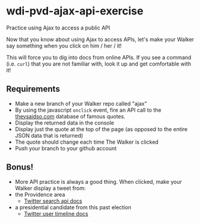 # wdi-pvd-ajax-api-exercise
Practice using Ajax to access a public API

Now that you know about using Ajax to access APIs, let's make your Walker say something when you click on him / her / it!

This will force you to dig into docs from online APIs. If you see a command (i.e. `curl`) that you are not familiar with, look it up and get comfortable with it! 

## Requirements
- Make a new branch of your Walker repo called "ajax"
- By using the javascript `onclick` event, fire an API call to the [theysaidso.com](https://theysaidso.com/api/) database of famous quotes.
- Display the returned data in the console
- Display just the quote at the top of the page (as opposed to the entire JSON data that is returned)
- The quote should change each time The Walker is clicked
- Push your branch to your github account

## Bonus!
 - More API practice is always a good thing. When clicked, make your Walker display a tweet from:
  - the Providence area
    - [Twitter search api docs](https://dev.twitter.com/rest/reference/get/search/tweets)
  - a presidential candidate from this past election
    - [Twitter user timeline docs](https://dev.twitter.com/rest/reference/get/statuses/user_timeline)

